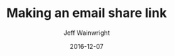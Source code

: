 ---
title: Making an email share link
date: 2016-12-07
permalink: "/email-share-link/"
categories:
- code
- js
- javascript
- html
layout: post
author: Jeff Wainwright
meta: Email share links are often disregarded as simple but there are a few challenges to be aware of
note: feature-image-aside
featured_image: "/assets/js.svg"
---